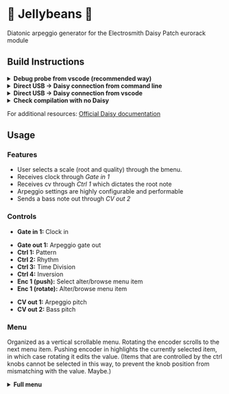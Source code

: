 # :candy: Jellybeans :candy:
Diatonic arpeggio generator for the Electrosmith Daisy Patch eurorack module

## Build Instructions

<!-- ### Help! I'm not a programmer, I just want to put this on my Daisy Patch.
// TODO place instructions on using compiled binary with Daisy web programmer here -->

<details>
<summary><b>Debug probe from vscode (recommended way)</b></summary>

From a vscode instance in this project's root directory:
1. Connect the [ST LINK-V3 debug probe](https://www.electro-smith.com/daisy/stlink-v3mini) to Daisy
2. With the eurorack module's power turned on, connect Daisy Seed via USB.
3. Hit ctrl+p to bring up the command palette 
4. Type `task build_and_program` and hit enter

</details>

<details>
<summary><b>Direct USB -> Daisy connection from command line</b></summary>

From this project's root directory:
1. With the eurorack module's power turned off, connect Daisy Seed via USB. If you're re-building, you'll need to briefly disconnect and then reconnect to reset things.
2. Put Daisy into bootloader mode by holding the BOOT button down, and then pressing the RESET button. Once you release the RESET button, you can also let go of the BOOT button. 
3. `make program-dfu`
4. Disconnect USB and power on the module.

</details>

<details>
<summary><b>Direct USB -> Daisy connection from vscode</b></summary>

From a vscode instance in this project's root directory:
From this project's root directory:
1. With the eurorack module's power turned off, connect Daisy Seed via USB. If you're re-building, you'll need to briefly disconnect and then reconnect to reset things.
2. Put Daisy into bootloader mode by holding the BOOT button down, and then pressing the RESET button. Once you release the RESET button, you can also let go of the BOOT button. 
3. Hit ctrl+p to bring up the command palette 
4. Type `task build_and_program_dfu` and hit enter
5. Disconnect USB and power on the module

</details>

<details>
<summary><b> Check compilation with no Daisy </b></summary>
From this project's root directory: `make`

</details>

For additional resources: [Official Daisy documentation](https://github.com/electro-smith/DaisyWiki/wiki/1.-Setting-Up-Your-Development-Environment)

## Usage

### Features
* User selects a scale (root and quality) through the bmenu.
* Receives clock through _Gate in 1_ 
* Receives cv through _Ctrl 1_ which dictates the root note
* Arpeggio settings are highly configurable and performable
* Sends a bass note out through _CV out 2_

### Controls
* **Gate in 1:** Clock in 
<!--* **Gate in 2:**-->
* **Gate out 1:** Arpeggio gate out
* **Ctrl 1:** Pattern
* **Ctrl 2:** Rhythm
* **Ctrl 3:** Time Division
* **Ctrl 4:** Inversion
* **Enc 1 (push):** Select alter/browse menu item 
* **Enc 1 (rotate):** Alter/browse menu item
<!--* **Audio in 1:**
* **Audio in 2:**
* **Audio in 3:**
* **Audio in 4:**
* **Audio out 1:**
* **Audio out 2:**
* **Audio out 3:**
* **Audio out 4:**
* **MIDI in:** 
* **MIDI out:** -->
* **CV out 1:** Arpeggio pitch
* **CV out 2:** Bass pitch

### Menu
Organized as a vertical scrollable menu. Rotating the encoder scrolls to the next menu item. Pushing encoder in highlights the currently selected item, in which case rotating it edits the value. (Items that are controlled by the ctrl knobs cannot be selected in this way, to prevent the knob position from mismatching with the value. Maybe.)

<details>
<summary><b> Full menu </b></summary>
From this project's root directory: `make`

* Pattern (_Ctrl 1)_
    * Up
    * Down
    * Up + down inclusive
    * Up + down exclusive
    * Random
* Voicing (_Ctrl 2)_
    * Triad
    * Triad+ (triad + root)
    * 7th
    * Sus2
    * Sus4
    * Power (root+5)
    * Shell 1
    * Shell 2
    <!--* Kenny Barron-->
* Inversion (_Ctrl 3)_
    * None
    * 1st
    * 2nd
    * 3rd
* PPN (Pulse per note)
    * 1
    * 2
    * 3
    * 4
    * 8
    * 16
* Volt / octave (_Ctrl 4)_
    <!--* 4 bars
    * 2 bars
    * 1 bar
    * Half
    * 4th
    * 8th
    * 16th
    * 32nd
    * 64th (maaaybe) -->
<!--* Rhythm
    * Straight
    * Dotted
    * Swing 25%
    * Swing 50%
    * Swing 75%
    * Swing 100%
    * A number of fun virus-like patterns
    * Trig in (Plays a note when something is sent to trig in. Changes notes for every new trigger)-->
* Root (any note)
* Mode
    * Major
    * Dorian
    * Phyrgian
    * Lydian
    * Mixolydian
    * Minor
    * Locrian
* Arp octave range (-2 to +4)
* Octave (0 to +3)
* Bass octave (0 to +3)
<!--* Clock PPQ (pulses per quarter)
* Bass note division
    * Hold (this will play 1 sustained note until the next chord change)
    * 4 bars
    * 2 bars
    * 1 bar
    * Half
    * 4th
    * 8th
    * 16th
    * 32nd
* Bass Rhythm
    * Straight
    * Dotted
    * Swing 25%
    * Swing 50%
    * Swing 75%
    * Swing 100%
    * A number of fun virus-like patterns designed specifically for bass grooves
    * Trig in (Plays a note when something is sent to trig in. Changes notes for every new trigger)
* Bass Order
    * Up
    * Down
    * Up+down inc.
    * Up+down exc.
    * A number of fun virus-like patterns designed specifically for bass
* Bass Voicing
    * Root only
    * Melody (same chord type as arp)
    * Power (root+5)
    * Walk 1 (root+2)
    * Walk 2 (root+3)
    * Standard (triad)
    * Might include the same options as melody but maybe not. Issue would be option amount on a physical knob
* Clock in rate
    * 1
    * ½
    * ¼
    * ⅛
    * 1/16 -->

## TODOs
### Planned features
* internal clock source
* fractional timing
* varying rhythms
* persist certain state on shutdown e.g. mode of operation
* boot screen (disable during debug mode?), implemented in gui lib
* +/- 1 semitone trim

### Nice to haves & maybes
* Deep settings submenu (would have to implement submenus in gui lib)
* Add some sort of "inversion+oct displacement" setting that can create, for example, shell chords from 7ths
* implement slides
* fine tune setting for +/- 1 semitone?
* Add other piano-inspired patterns/features e.g. adding a low root+5th or low root or high root. Maybe add  a "reinforce" option that adds these things without having to have separate "7th+oct" voicings
* Separate diagnostics page that can monitor perf data on-unit
* seprate menus implemented in gui lib - maybe double clicking the encoder cycles menus
* give bass more options (possibly implement as 2nd arp)

## Known Bugs
* CTRL 4 can't set root note to C0, lowest is C#0. This is due to a hack in Jellybeans.cpp::updateControls()
